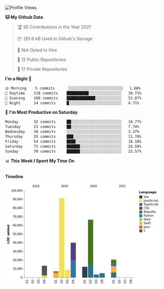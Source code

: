 <!--START_SECTION:waka-->
![Profile Views](http://img.shields.io/badge/Profile%20Views-0-blue)

**🐱 My Github Data** 

> 🏆 95 Contributions in the Year 2021
 > 
> 📦 261.6 kB Used in Github's Storage 
 > 
> 🚫 Not Opted to Hire
 > 
> 📜 12 Public Repositories 
 > 
> 🔑 17 Private Repositories  
 > 
**I'm a Night 🦉** 

```text
🌞 Morning    5 commits      ░░░░░░░░░░░░░░░░░░░░░░░░░   1.68% 
🌆 Daytime    118 commits    ██████████░░░░░░░░░░░░░░░   39.73% 
🌃 Evening    160 commits    █████████████░░░░░░░░░░░░   53.87% 
🌙 Night      14 commits     █░░░░░░░░░░░░░░░░░░░░░░░░   4.71%

```
📅 **I'm Most Productive on Saturday** 

```text
Monday       32 commits     ██░░░░░░░░░░░░░░░░░░░░░░░   10.77% 
Tuesday      23 commits     ██░░░░░░░░░░░░░░░░░░░░░░░   7.74% 
Wednesday    10 commits     ░░░░░░░░░░░░░░░░░░░░░░░░░   3.37% 
Thursday     35 commits     ███░░░░░░░░░░░░░░░░░░░░░░   11.78% 
Friday       54 commits     ████░░░░░░░░░░░░░░░░░░░░░   18.18% 
Saturday     73 commits     ██████░░░░░░░░░░░░░░░░░░░   24.58% 
Sunday       70 commits     ██████░░░░░░░░░░░░░░░░░░░   23.57%

```


📊 **This Week I Spent My Time On** 

```text
```

**Timeline**

![Chart not found](https://raw.githubusercontent.com/johann-lr/johann-lr/master/charts/bar_graph.png) 


<!--END_SECTION:waka-->
